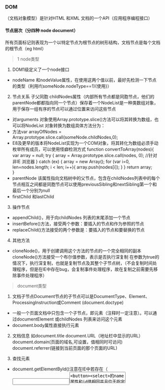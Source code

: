 ### DOM
（文档对象模型）是针对HTML 和XML 文档的一个API（应用程序编程接口）

#### 节点层次（分四种 node document）

所有页面标记则表现为一个以特定节点为根节点的树形结构，文档节点是每个文档的根节点（eg html）

> 1 node类型 

1. DOM1级定义了一个node接口
* nodeName 和nodeValue属性，在使用这两个值以前，最好先检测一下节点的类型（利用if(someNode.nodeType==1){使用}）

2. 节点关系 子父同胞 childNodes属性（内部所有节点都是同胞节点，他们的parentNode都都指向同一个节点）保存着一个NodeList是一种类数组对象，用于保存一组有序的节点可以通过位置来访问这些节点

* 对arguments 对象使用Array.prototype.slice()方法可以将其转换为数组，也可以将NodeList 对象转换为数组具体方法分为： 
* 方法var arrayOfNodes = Array.prototype.slice.call(someNode.childNodes,0);
* E8及更早的版本将NodeList实现为一个COM对象，将其转化为数组必须手动枚举所有成员，可以使用怪癖检测方式
      function convertToArray(nodes){
          var array = null;
          try {
              array = Array.prototype.slice.call(nodes, 0); //针对非IE 浏览器
          } catch (ex) {
              array = new Array();
              for (var i=0, len=nodes.length; i < len; i++){
                array.push(nodes[i]);
              }
          }
          return array;
       }
* parentNode 该属性指向文档树中的父节点，包含在childNodes列表中的每个节点相互之间都是同胞节点可以使用previousSibling和nextSibling第一个和最后一个分别为null
* firstChild 和lastChild
  
3. 操作节点
* appendChild()，用于向childNodes 列表的末尾添加一个节点 
* insertBefore()方法，接受两个参数：要插入的节点和作为参照的节点
* replaceChild()方法接受的两个参数是：要插入的节点和要替换的节点

4. 其他方法
* cloneNode()，用于创建调用这个方法的节点的一个完全相同的副本 cloneNode()方法接受一个布尔值参数，表示是否执行深复制 在参数为true的情况下，执行深复制，也就是复制节点及其整个子节点树，（不会复制时间处理程序，但是在IE中存在bug，会复制事件处理程序，故在复制之前需要先移除事件处理程序）
 
> document类型

1. 文档子节点Document节点的子节点可以是DocumentType、Element、ProcessingInstruction或Comment (document.doctype)

* 一般一个页面文档中只包含一个子节点，即<html>元素（注释时一定注意）。可以通过documentElement 或childNodes 列表来访问这个元素
* document.body属性直接执行<body>元素
  
2. 文档信息 如document.title document.URL（地址栏中显示的URL） document.domain(页面的域名,可设置，值相同时可访问) document.referrer(链接到当前页面的那个页面的URL)

3. 查找元素 
* document.getElementById()注意在IE中若存在（<input><textarea><button><select>的name属性和id值相同并且位于指定id元素的前面将会被返回）；
* document.getElementsByTagName()会返回一个HTMLCollection 对象该对象除了索引外还提供按名称访问，可以通过name取得集合中的项namedItem()；getElementsByTagName()传入\*正常包含整个页面的元素，但在IE中将commemt视为element，注释节点也会被返回；
* getElementsByName()最常使用的情况是取得单选按钮返回一个HTMLCollectioin；但对于这里的单选按钮来说namedItem()方法则只会取得第一项（因为每一项的name 特性都相同）；
<BR />
4. 特殊集合，除了属性和方法，document 对象还有一些特殊的集合，这些集合都是HTMLCollection 对象

* document.anchors 包含文档中所有带name 特性的<a>元素
* document.forms 包含文档中所有的<form>元素
* document.images，包含文档中所有的<img>元素
* document.links，包含文档中所有带href 特性的<a>元素

5. DOM一致性检测

由于DOM 分为多个级别，也包含多个部分，因此检测浏览器实现了DOM的哪些部分就十分必要，document.implementation 属性就是为此提供相应信息和功能的对象

* DOM1 级只为document.implementation 规定了一个方法，即hasFeature()接受两个参数：要检测的DOM功能的名称及版本号，返回true、false eg var hasXmlDom = document.implementation.hasFeature("XML", "1.0");

6. 文档写入

* write()接收一个字符串参数，文档加载结束后调用document.write()方法会重写整个页面（不管页面之前有什么内容将被替换）
* writeln()同上，带换行
* open()
* close()

> element类型

Element 类型用于表现XML或HTML元素，提供了对元素标签名、子节点及特性的访问

1. html元素。HTMLElement 类型直接继承自Element 并添加了一些属性。如id title lang dir className
2. 取得特性 getAttribute()removeAttribute()，开发人员经常不使用getAttribute()，而是只使用对象的属性（元素.属性）。只有在取得自定义特性值的情况下，才会使用getAttribute()方法。
3. 设置特性setAttribute()或者直接赋值div.id = "someOtherId";div.setAttribute("id", "someOtherId");
4. attributes 属性Element类型是使用attributes 属性的唯一一个DOM 节点类型。attributes 属性中包含一个NamedNodeMap，与NodeList 类似，也是一个“动态”的集合，NamedNodeMap 对象拥有下列方法
* getNamedItem(name)
* emoveNamedItem(name)
* setNamedItem(node)node)：向列表中添加节点，以节点的nodeName 属性为索引；
* item(pos)pos)：返回位于数字pos 位置处的节点
5. 创建元素document.createElement()
6 元素的子节点childNodes 属性中包含了它的所有子节点，这些子节点有可能是元素、文本节点、注释或处理指令

> text类型

1. 文本节点由Text 类型表示，nodeValue 属性或data 属性访问Text 节点中包含的文本可以通过下面方法进行操作
* appendData(text)将text添加至节点的末尾
* deleteData(offset,count)从指定位置删除指定字符
* insertData(offset, text)
* replaceData(offset, count, text)：
* splitText(offset)：从offset 指定的位置将当前文本节点分成两个文本节点。
* substringData(offset, count)
* length 属性保存着节点中字符的数目
2. document.createTextNode(‘text’)创建新文本节点
3. 规范化文本节点,这个方法是由Node 类型定义的（因而在所有节点类型中都存在），名叫normalize();element.normalize();
4. 分割文本节点提供了一个作用与normalize()相反的方法：splitText()
 
> comment类型 注释

1. document.createComment()并为其传递注释文本也可以创建注释节点

> CDATASection类型

1. CDATASection 类型只针对基于XML 的文档，表示的是CDATA 区域

> DocumentType类型

1. 包含着与文档的doctype 有关的所有信息

> DocumentFragment类型

1. 在所有节点类型中，只有DocumentFragment 在文档中没有对应的标记。DOM 规定文档片段（document fragment）是一种“轻量级”的文档，可以包含和控制节点，但不会像完整的文档那样占用额外的资源

> Attr类型

1. 元素的特性在DOM 中以Attr 类型来表示，从技术角度讲，特性就是存在于元素的attributes 属性中的节点
2. Attr 对象有3 个属性：name、value 和specified。

### DOM操作技术

> 动态脚本

1. 跟操作HTML 元素一样，创建动态脚本也有两种方式：插入外部文件和直接插入JavaScript 代码。

> 动态样式

1. 能够把CSS 样式包含到HTML 页面中的元素有两个。其中，<link>元素用于包含来自外部的文件，而<style>元素用于指定嵌入的样式，加载外部样式文件的过程是异步的，也就是加载样式与执行JavaScript代码的过程没有固定的次序。

> 操作表格

> 使用NodeList

1. 理解NodeList 及其“近亲”NamedNodeMap 和HTMLCollection，是从整体上透彻理解DOM的关键所在。这三个集合都是“动态的”；换句话说，每当文档结构发生变化时，它们都会得到更新。

###注意

1.理解DOM的关键，就是理解DOM 对性能的影响。DOM操作往往是JavaScript 程序中开销最大的部分，而因访问NodeList 导致的问题为最多。NodeList 对象都是“动态的”，这就意味着每次访问NodeList 对象，都会运行一次查询。有鉴于此，最好的办法就是尽量减少DOM操作。


















